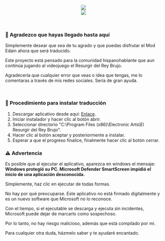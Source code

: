 <html>
  <body>
    <p align="center">
       <img src='https://i.postimg.cc/HLndNYDj/Traductor-Edain-Mod-Spanish-18-5-2025.png'>
      <br>
       <img src='https://i.postimg.cc/jdbPN9PL/swappy-20250518-113048.png'>
    </p>
    <br>
    <h3>🧡 Agradezco que hayas llegado hasta aquí</h3>
    <p>Simplemente desear que sea de tu agrado y que puedas disfrutar el Mod Edain ahora que será traducido.</p>
    <p>Este proyecto está pensado para la comunidad hispanohablante que aun continúa jugando al videojuego el Resurgir del Rey Brujo.</p>
    <p>Agradecería que cualquier error que veas o idea que tengas, me lo comentaras a través de mis redes sociales. Sería de gran ayuda.</p>
    <br>
    <h3>🚀 Procedimiento para instalar traducción</h3>
    <ol>
      <li>Descargar aplicativo desde aquí: <a href="https://github.com/f3l3p1n0/EdainMod_Spanish/releases/download/v1.0/Traduccion.Espanol.Edain.Mod.4.8.1.exe">Enlace</a>.</li>
      <li>Iniciar instalador y hacer clic al botón abrir.</li>
      <li>Seleccionar directorio "C:\Program Files (x86)\Electronic Arts\El Resurgir del Rey Brujo".</li>
      <li>Hacer clic al botón aceptar y posteriormente a instalar.</li>
      <li>Esperar a que el progreso finalice, finalmente hacer clic al botón cerrar.</li>
    </ol>
    <h3>⚠️ Advertencia</h3>
    <p>Es posible que al ejecutar el aplicativo, aparezca en windows el mensaje: <strong>Windows protegió su PC. Microsoft Defender SmartScreen impidió el inicio de una aplicación desconocida.</strong></p>
    <p>Simplemente, haz clic en ejecutar de todas formas.</p>
    <p>No hay por qué preocuparse. Este aplicativo no está firmado digitalmente y es un nuevo software que Microsoft no lo reconoce.</p>
    <p>Con el tiempo, si el ejecutable se descarga y ejecuta sin incidentes, Microsoft puede dejar de marcarlo como sospechoso.</p>
    <p>Por lo tanto, no hay riesgo malicioso, además que está compilado por mi.</p>
    <p>Para cualquier otra duda, házmelo saber y te ayudaré encantado.</p>
  </body>
</html>
